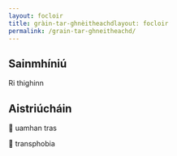 ```yaml
---
layout: focloir
title: gràin-tar-ghnèitheachdlayout: focloir
permalink: /grain-tar-ghneitheachd/
---
```


## Sainmhíniú

Ri thighinn

## Aistriúcháin

&#x1f3f4;&#xe0067;&#xe0062;&#xe0073;&#xe0063;&#xe0074;&#xe007f; uamhan tras

&#x1f3f4;&#xe0067;&#xe0062;&#xe0065;&#xe006e;&#xe0067;&#xe007f; transphobia
